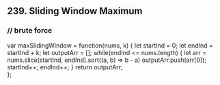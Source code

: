 ## 239. Sliding Window Maximum

### // brute force 
var maxSlidingWindow = function(nums, k) {
    let startInd = 0;
    let endInd = startInd + k;
    let outputArr = [];
    while(endInd <= nums.length) {
        let arr = nums.slice(startInd, endInd).sort((a, b) => b - a)
        outputArr.push(arr[0]);
        startInd++;
        endInd++;
    }
    return outputArr;    
};
